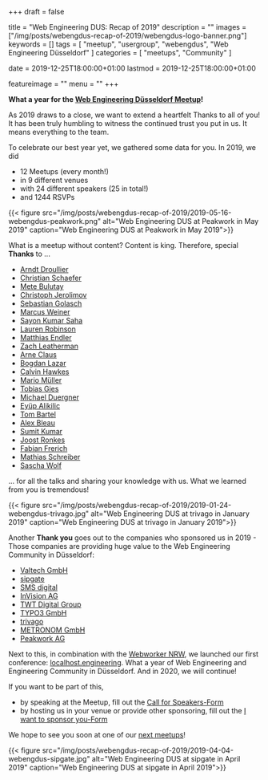 +++
draft = false

title = "Web Engineering DUS: Recap of 2019"
description = ""
images = ["/img/posts/webengdus-recap-of-2019/webengdus-logo-banner.png"]
keywords = []
tags = [
    "meetup",
    "usergroup",
    "webengdus",
    "Web Engineering Düsseldorf"
]
categories = [
    "meetups",
    "Community"
]

date = 2019-12-25T18:00:00+01:00
lastmod = 2019-12-25T18:00:00+01:00

featureimage = ""
menu = ""
+++

**What a year for the [Web Engineering Düsseldorf Meetup](https://www.meetup.com/Web-Engineering-Duesseldorf/)!**

As 2019 draws to a close, we want to extend a heartfelt Thanks to all of you!
It has been truly humbling to witness the continued trust you put in us. It means everything to the team.

<!--more-->

To celebrate our best year yet, we gathered some data for you.
In 2019, we did

- 12 Meetups (every month!)
- in 9 different venues
- with 24 different speakers (25 in total!)
- and 1244 RSVPs

{{< figure src="/img/posts/webengdus-recap-of-2019/2019-05-16-webengdus-peakwork.png" alt="Web Engineering DUS at Peakwork in May 2019" caption="Web Engineering DUS at Peakwork in May 2019">}}

What is a meetup without content? Content is king. Therefore, special **Thanks** to ...

- [Arndt Droullier](https://twitter.com/arndtdr)
- [Christian Schaefer](https://twitter.com/derSchepp)
- [Mete Bulutay](https://twitter.com/mbulutay)
- [Christoph Jerolimov](https://twitter.com/jerolimov)
- [Sebastian Golasch](https://twitter.com/asciidisco)
- [Marcus Weiner](https://twitter.com/mraerino)
- [Sayon Kumar Saha](https://twitter.com/crazy_lens)
- [Lauren Robinson](https://twitter.com/lauren_robi)
- [Matthias Endler](https://twitter.com/matthiasendler)
- [Zach Leatherman](https://twitter.com/zachleat)
- [Arne Claus](https://twitter.com/arnecls)
- [Bogdan Lazar](https://twitter.com/tricinel)
- [Calvin Hawkes](https://twitter.com/CalvinHawkes)
- [Mario Müller](https://twitter.com/xenji)
- [Tobias Gies](https://twitter.com/tobiasgies)
- [Michael Duergner](https://twitter.com/duergner)
- [Eyüp Alikilic](https://twitter.com/eyuepalikilic)
- [Tom Bartel](https://twitter.com/twbartel)
- [Alex Bleau](https://twitter.com/Bleau)
- [Sumit Kumar](https://twitter.com/TweetsOfSumit)
- [Joost Ronkes](https://www.linkedin.com/in/joost-ronkes-agerbeek-46a41339/)
- [Fabian Frerich](https://twitter.com/zuqbu)
- [Mathias Schreiber](https://twitter.com/mattLefaux)
- [Sascha Wolf](https://twitter.com/wolf4earth)

... for all the talks and sharing your knowledge with us.
What we learned from you is tremendous!

{{< figure src="/img/posts/webengdus-recap-of-2019/2019-01-24-webengdus-trivago.jpg" alt="Web Engineering DUS at trivago in January 2019" caption="Web Engineering DUS at trivago in January 2019">}}

Another **Thank you** goes out to the companies who sponsored us in 2019 - Those companies are providing huge value to the Web Engineering Community in Düsseldorf:

- [Valtech GmbH](https://valtech-mobility.de/)
- [sipgate](https://www.sipgate.de/)
- [SMS digital](https://sms-digital.com/)
- [InVision AG](https://www.ivx.com/)
- [TWT Digital Group](https://www.twt.de/)
- [TYPO3 GmbH](https://typo3.com/)
- [trivago](https://www.trivago.com/)
- [METRONOM GmbH](https://www.metronom.com/)
- [Peakwork AG](https://peakwork.com/)

Next to this, in combination with the [Webworker NRW](https://www.meetup.com/Webworker-NRW/), we launched our first conference: [localhost.engineering](https://localhost.engineering/).
What a year of Web Engineering and Engineering Community in Düsseldorf.
And in 2020, we will continue!

If you want to be part of this,

- by speaking at the Meetup, fill out the [Call for Speakers-Form](https://forms.gle/EzeQeijuZtNebMmS7)
- by hosting us in your venue or provide other sponsoring, fill out the [I want to sponsor you-Form](https://forms.gle/gS4qYiBu7jLWGtc56)

We hope to see you soon at one of our [next meetups](https://www.meetup.com/Web-Engineering-Duesseldorf/events/)!

{{< figure src="/img/posts/webengdus-recap-of-2019/2019-04-04-webengdus-sipgate.jpg" alt="Web Engineering DUS at sipgate in April 2019" caption="Web Engineering DUS at sipgate in April 2019">}}
